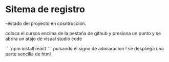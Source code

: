 <h1> Sitema de registro</h1>

-estado del proyecto en cosntruccion.

coloca el cursos encima de la pestaña de github y presiona un punto y se abrira un atajo de visual studio code

´´´´npm install react´´´´
pulsando el signo de admiaracion ! se despliega una parte sencilla de html
